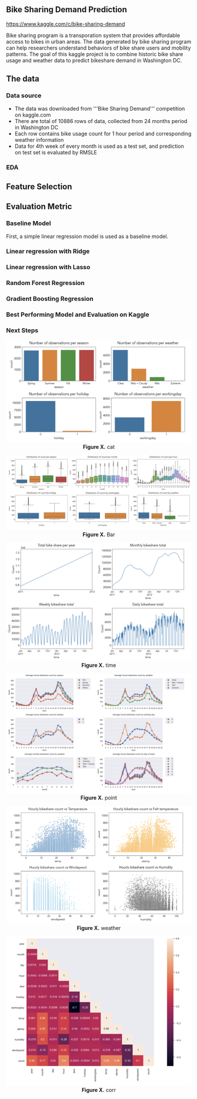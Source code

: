 ## Bike Sharing Demand Prediction 
https://www.kaggle.com/c/bike-sharing-demand


Bike sharing program is a transporation system that provides affordable access to bikes in urban areas. The data generated by bike sharing program can help researchers understand behaviors of bike share users and mobility patterns. The goal of this kaggle project is to combine historic bike share usage and weather data to predict bikeshare demand in Washington DC. 

## The data
### Data source
- The data was downloaded from '''Bike Sharing Demand''' competition on kaggle.com 
- There are total of 10886 rows of data, collected from 24 months period in Washington DC
- Each row contains bike usage count for 1 hour period and corresponding weather information
- Data for 4th week of every month is used as a test set, and prediction on test set is evaluated by RMSLE

### EDA

## Feature Selection

## Evaluation Metric

### Baseline Model
First, a simple linear regression model is used as a baseline model. 

### Linear regression with Ridge

### Linear regression with Lasso

### Random Forest Regression

### Gradient Boosting Regression

### Best Performing Model and Evaluation on Kaggle

### Next Steps




<p align="center">
  <img src="./image/cat.png" >
<br>
<b>Figure X.</b> cat
</p>

<p align="center">
  <img src="./image/bar.png" >
<br>
<b>Figure X.</b> Bar
</p>




<p align="center">
  <img src="./image/time.png" >
<br>
<b>Figure X.</b> time
</p>

<p align="center">
  <img src="./image/pointplot.png" >
<br>
<b>Figure X.</b> point
</p>

<p align="center">
  <img src="./image/weather.png" >
<br>
<b>Figure X.</b> weather
</p>


<p align="center">
  <img src="./image/corrplot.png" width=800/ >
<br>
<b>Figure X.</b> corr
</p>
